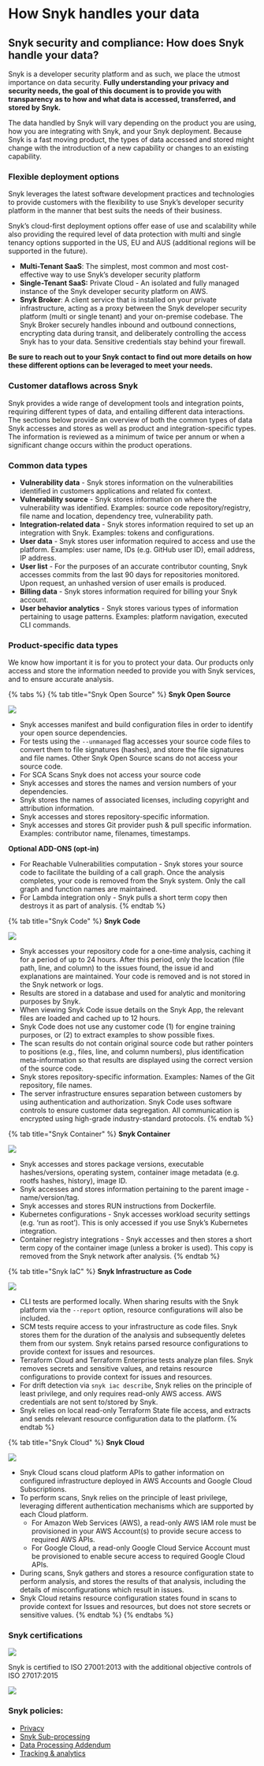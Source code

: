 # How Snyk handles your data

## Snyk security and compliance: How does Snyk handle your data?

Snyk is a developer security platform and as such, we place the utmost importance on data security. **Fully understanding your privacy and security needs, the goal of this document is to provide you with transparency as to how and what data is accessed, transferred, and stored by Snyk.**

The data handled by Snyk will vary depending on the product you are using, how you are integrating with Snyk, and your Snyk deployment. Because Snyk is a fast moving product, the types of data accessed and stored might change with the introduction of a new capability or changes to an existing capability.

### Flexible deployment options

Snyk leverages the latest software development practices and technologies to provide customers with the flexibility to use Snyk’s developer security platform in the manner that best suits the needs of their business.

Snyk’s cloud-first deployment options offer ease of use and scalability while also providing the required level of data protection with multi and single tenancy options supported in the US, EU and AUS (additional regions will be supported in the future).

* **Multi-Tenant SaaS**: The simplest, most common and most cost-effective way to use Snyk’s developer security platform
* **Single-Tenant SaaS:** Private Cloud - An isolated and fully managed instance of the Snyk developer security platform on AWS.
* **Snyk Broker**: A client service that is installed on your private infrastructure, acting as a proxy between the Snyk developer security platform (multi or single tenant) and your on-premise codebase. The Snyk Broker securely handles inbound and outbound connections, encrypting data during transit, and deliberately controlling the access Snyk has to your data. Sensitive credentials stay behind your firewall.

**Be sure to reach out to your Snyk contact to find out more details on how these different options can be leveraged to meet your needs.**

### Customer dataflows across Snyk

Snyk provides a wide range of development tools and integration points, requiring different types of data, and entailing different data interactions. The sections below provide an overview of both the common types of data Snyk accesses and stores as well as product and integration-specific types. The information is reviewed as a minimum of twice per annum or when a significant change occurs within the product operations.

### Common data types

* **Vulnerability data** - Snyk stores information on the vulnerabilities identified in customers applications and related fix context.
* **Vulnerability source** - Snyk stores information on where the vulnerability was identified. Examples: source code repository/registry, file name and location, dependency tree, vulnerability path.
* **Integration-related data** - Snyk stores information required to set up an integration with Snyk. Examples: tokens and configurations.
* **User data** - Snyk stores user information required to access and use the platform. Examples: user name, IDs (e.g. GitHub user ID), email address, IP address.
* **User list** - For the purposes of an accurate contributor counting, Snyk accesses commits from the last 90 days for repositories monitored. Upon request, an unhashed version of user emails is produced.
* **Billing data** - Snyk stores information required for billing your Snyk account.
* **User behavior analytics** - Snyk stores various types of information pertaining to usage patterns. Examples: platform navigation, executed CLI commands.

### Product-specific data types

We know how important it is for you to protect your data. Our products only access and store the information needed to provide you with Snyk services, and to ensure accurate analysis.

{% tabs %}
{% tab title="Snyk Open Source" %}
**Snyk Open Source**

****![](../.gitbook/assets/SnykOSS.svg)****

* Snyk accesses manifest and build configuration files in order to identify your open source dependencies.
* For tests using the `--unmanaged` flag accesses your source code files to convert them to file signatures (hashes), and store the file signatures and file names. Other Snyk Open Source scans do not access your source code.
* For SCA Scans Snyk does not access your source code
* Snyk accesses and stores the names and version numbers of your dependencies.&#x20;
* Snyk stores the names of associated licenses, including copyright and attribution information.&#x20;
* Snyk accesses and stores repository-specific information.
* Snyk accesses and stores Git provider push & pull specific information. Examples: contributor name, filenames, timestamps.

**Optional ADD-ONS (opt-in)**

* For Reachable Vulnerabilities computation - Snyk stores your source code to facilitate the building of a call graph. Once the analysis completes, your code is removed from the Snyk system. Only the call graph and function names are maintained.
* For Lambda integration only - Snyk pulls a short term copy then destroys it as part of analysis.
{% endtab %}

{% tab title="Snyk Code" %}
**Snyk Code**

****![](../.gitbook/assets/SnykCode.svg)****

* Snyk accesses your repository code for a one-time analysis, caching it for a period of up to 24 hours. After this period, only the location (file path, line, and column) to the issues found, the issue id and explanations are maintained. Your code is removed and is not stored in the Snyk network or logs.
* Results are stored in a database and used for analytic and monitoring purposes by Snyk.
* When viewing Snyk Code issue details on the Snyk App, the relevant files are loaded and cached up to 12 hours.
* Snyk Code does not use any customer code (1) for engine training purposes, or (2) to extract examples to show possible fixes.
* The scan results do not contain original source code but rather pointers to positions (e.g., files, line, and column numbers), plus identification meta-information so that results are displayed using the correct version of the source code.
* Snyk stores repository-specific information. Examples: Names of the Git repository, file names.
* The server infrastructure ensures separation between customers by using authentication and authorization. Snyk Code uses software controls to ensure customer data segregation. All communication is encrypted using high-grade industry-standard protocols.
{% endtab %}

{% tab title="Snyk Container" %}
**Snyk Container**

****![](../.gitbook/assets/SnykContainer.svg)****

* Snyk accesses and stores package versions, executable hashes/versions, operating system, container image metadata (e.g. rootfs hashes, history), image ID.
* Snyk accesses and stores information pertaining to the parent image - name/version/tag.
* Snyk accesses and stores RUN instructions from Dockerfile.
* Kubernetes configurations - Snyk accesses workload security settings (e.g. ‘run as root’). This is only accessed if you use Snyk’s Kubernetes integration.
* Container registry integrations - Snyk accesses and then stores a short term copy of the container image (unless a broker is used). This copy is removed from the Snyk network after analysis.
{% endtab %}

{% tab title="Snyk IaC" %}
**Snyk Infrastructure as Code**

****![](../.gitbook/assets/SnykIaC.svg)****

* CLI tests are performed locally. When sharing results with the Snyk platform via the `--report` option, resource configurations will also be included.
* SCM tests require access to your infrastructure as code files. Snyk stores them for the duration of the analysis and subsequently deletes them from our system. Snyk retains parsed resource configurations to provide context for issues and resources.
* Terraform Cloud and Terraform Enterprise tests analyze plan files. Snyk removes secrets and sensitive values, and retains resource configurations to provide context for issues and resources.
* For drift detection via `snyk iac describe`, Snyk relies on the principle of least privilege, and only requires read-only AWS access. AWS credentials are not sent to/stored by Snyk.
* Snyk relies on local read-only Terraform State file access, and extracts and sends relevant resource configuration data to the platform.
{% endtab %}

{% tab title="Snyk Cloud" %}
**Snyk Cloud**

![](../.gitbook/assets/SnykCloud.svg)

* Snyk Cloud scans cloud platform APIs to gather information on configured infrastructure deployed in AWS Accounts and Google Cloud Subscriptions.
* To perform scans, Snyk relies on the principle of least privilege, leveraging different authentication mechanisms which are supported by each Cloud platform.
  * For Amazon Web Services (AWS), a read-only AWS IAM role must be provisioned in your AWS Account(s) to provide secure access to required AWS APIs.
  * For Google Cloud, a read-only Google Cloud Service Account must be provisioned to enable secure access to required Google Cloud APIs.
* During scans, Snyk gathers and stores a resource configuration state to perform analysis, and stores the results of that analysis, including the details of misconfigurations which result in issues.
* Snyk Cloud retains resource configuration states found in scans to provide context for Issues and resources, but does not store secrets or sensitive values.
{% endtab %}
{% endtabs %}

### Snyk certifications

![](../.gitbook/assets/Soc2.png)

Snyk is certified to ISO 27001:2013 with the additional objective controls of ISO 27017:2015

![](../.gitbook/assets/Coalfire.png)

### Snyk policies:

* [Privacy](https://snyk.io/policies/privacy/)
* [Snyk Sub-processing](https://snyk.io/policies/sub-processors/)
* [Data Processing Addendum](https://snyk.io/policies/dpa/)
* [Tracking & analytics](https://snyk.io/policies/tracking-and-analytics/)
